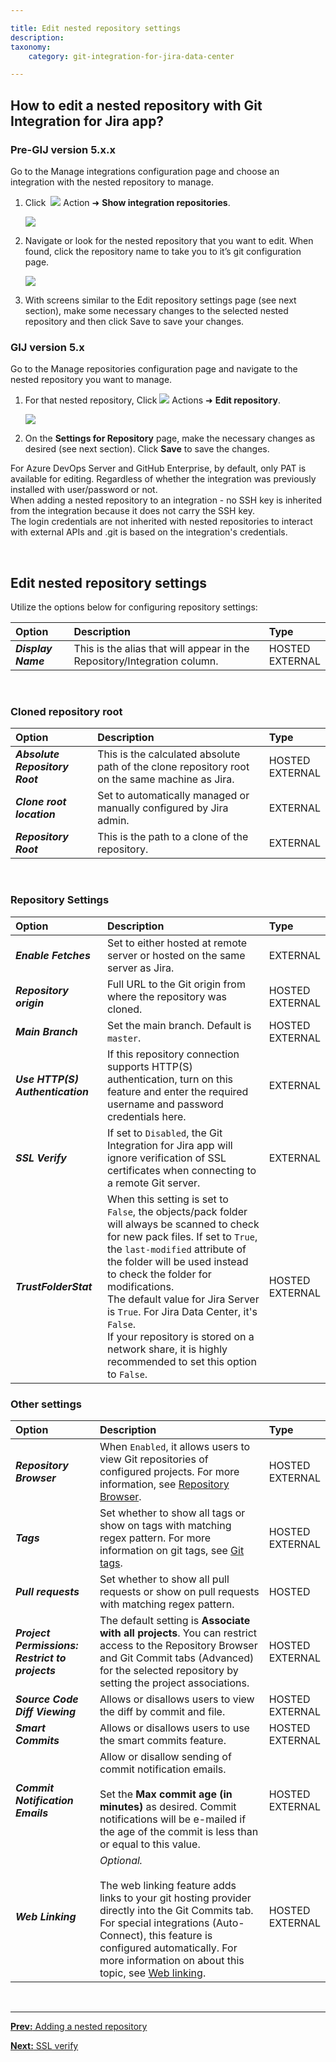 ```yaml
---

title: Edit nested repository settings
description:
taxonomy:
    category: git-integration-for-jira-data-center

---
```


## How to edit a nested repository with Git Integration for Jira app?

### Pre-GIJ version 5.x.x

Go to the Manage integrations configuration page and choose an integration with the nested repository to manage.

1.  Click &nbsp;<img src='/wp-content/uploads/actions-icon.png' /> Action ➜ **Show integration repositories**.

    ![](/wp-content/uploads/gij-datacenter-pre-5x-actions-show-repos.png)

2.  Navigate or look for the nested repository that you want to edit. When found, click the repository name to take you to it’s git configuration page.

    ![](/wp-content/uploads/gij-datacenter-pre-5x-show-integration-repos.png)

3.  With screens similar to the Edit repository settings page (see next section), make some necessary changes to the selected nested repository and then click Save to save your changes.

### GIJ version 5.x

Go to the Manage repositories configuration page and navigate to the nested repository you want to manage.

1.  For that nested repository, Click <img src='/wp-content/uploads/actions-icon.png' /> Actions ➜ **Edit repository**.

    ![](/wp-content/uploads/gij-datacenter-5x-manage-repos-nested.png)

2.  On the **Settings for Repository** page, make the necessary changes as desired (see next section). Click **Save** to save the changes.

<div class="bbb-callout bbb--info">
    <div class="irow">
    <div class="ilogobox">
        <span class="logoimg"></span>
    </div>
    <div class="imsgbox">
        For Azure DevOps Server and GitHub Enterprise, by default, only PAT is available for editing. Regardless of whether the integration was previously installed with user/password or not.
    </div>
    </div>
</div>

<div class="bbb-callout bbb--note">
    <div class="irow">
    <div class="ilogobox">
        <span class="logoimg"></span>
    </div>
    <div class="imsgbox">
        When adding a nested repository to an integration - no SSH key is inherited from the integration because it does not carry the SSH key.
    </div>
    </div>
</div>

<div class="bbb-callout bbb--info">
    <div class="irow">
    <div class="ilogobox">
        <span class="logoimg"></span>
    </div>
    <div class="imsgbox">
        The login credentials are not inherited with nested repositories to interact with external APIs and .git is based on the integration's credentials.
    </div>
    </div>
</div>

&nbsp;

## Edit nested repository settings

Utilize the options below for configuring repository settings:

| Option | Description | Type |
| :--- | :--- | :--- |
| _**Display Name**_ | This is the alias that will appear in the Repository/Integration column. | HOSTED<br>EXTERNAL |

&nbsp;

### Cloned repository root

| Option | Description | Type |
| :--- | :--- | :--- |
| _**Absolute Repository Root**_ | This is the calculated absolute path of the clone repository root on the same machine as Jira. | HOSTED<br>EXTERNAL |
| _**Clone root location**_ | Set to automatically managed or manually configured by Jira admin. | EXTERNAL |
| _**Repository Root**_ | This is the path to a clone of the repository. | EXTERNAL |

&nbsp;

### Repository Settings

| Option | Description | Type |
| :--- | :--- | :--- |
| _**Enable Fetches**_ | Set to either hosted at remote server or hosted on the same server as Jira. | EXTERNAL |
| _**Repository origin**_ | Full URL to the Git origin from where the repository was cloned. | HOSTED<br>EXTERNAL |
| _**Main Branch**_ | Set the main branch. Default is `master`. | HOSTED<br>EXTERNAL |
| _**Use HTTP(S) Authentication**_ | If this repository connection supports HTTP(S) authentication, turn on this feature and enter the required username and password credentials here. | EXTERNAL |
| _**SSL Verify**_ | If set to `Disabled`, the Git Integration for Jira app will ignore verification of SSL certificates when connecting to a remote Git server. | EXTERNAL |
| _**TrustFolderStat**_ | When this setting is set to `False`, the objects/pack folder will always be scanned to check for new pack files. If set to `True`, the `last-modified` attribute of the folder will be used instead to check the folder for modifications.<br><div class="bbb-callout bbb--info"><div class="irow"><div class="ilogobox"> <span class="logoimg"></span></div><div class="imsgbox">The default value for Jira Server is <code>True</code>. For Jira Data Center, it's <code>False</code>.</div></div></div> <div class="bbb-callout bbb--note"><div class="irow"><div class="ilogobox"><span class="logoimg"></span></div><div class="imsgbox">If your repository is stored on a network share, it is highly recommended to set this option to <code>False</code>.</div></div></div> | HOSTED<br>EXTERNAL |

### Other settings
| Option | Description | Type |
| :--- | :--- | :--- |
| _**Repository Browser**_ | When `Enabled`, it allows users to view Git repositories of configured projects. For more information, see [Repository Browser](/git-integration-for-jira-data-center/repository-browser-gij-self-managed). | HOSTED<br>EXTERNAL |
| _**Tags**_ | Set whether to show all tags or show on tags with matching regex pattern. For more information on git tags, see [Git tags](/git-integration-for-jira-data-center/git-tags-gij-self-managed). | HOSTED<br>EXTERNAL |
| _**Pull requests**_ | Set whether to show all pull requests or show on pull requests with matching regex pattern. | HOSTED |
| _**Project Permissions: Restrict to projects**_ | The default setting is **Associate with all projects**. You can restrict access to the Repository Browser and Git Commit tabs (Advanced) for the selected repository by setting the project associations. | HOSTED<br>EXTERNAL |
| _**Source Code Diff Viewing**_ | Allows or disallows users to view the diff by commit and file. | HOSTED<br>EXTERNAL |
| _**Smart Commits**_ | Allows or disallows users to use the smart commits feature. | HOSTED<br>EXTERNAL |
| _**Commit Notification Emails**_ | Allow or disallow sending of commit notification emails.<br><br>Set the **Max commit age (in minutes)** as desired. Commit notifications will be e-mailed if the age of the commit is less than or equal to this value. | HOSTED<br>EXTERNAL |
| _**Web Linking**_ | _Optional._<br><br>The web linking feature adds links to your git hosting provider directly into the Git Commits tab. For special integrations (Auto-Connect), this feature is configured automatically. For more information on about this topic, see [Web linking](/git-integration-for-jira-data-center/web-linking-gij-self-managed). | HOSTED<br>EXTERNAL |

&nbsp;
* * *

[**Prev:** Adding a nested repository](/git-integration-for-jira-data-center/adding-a-nested-repository-gij-self-managed)

[**Next:** SSL verify](/git-integration-for-jira-data-center/edit-nested-repository-settings-gij-self-managed)


